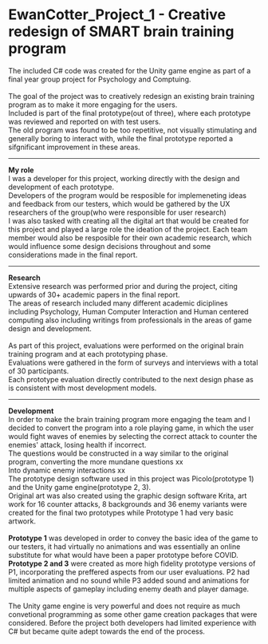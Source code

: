 # EwanCotter_Project_1 - Creative redesign of SMART brain training program

The included C# code was created for the Unity game engine as part of a final year group project for Psychology and Comptuing. 
<br />
<br />The goal of the project was to creatively redesign an existing brain training program as to make it more engaging for the users. 
<br />Included is part of the final prototype(out of three), where each prototype was reviewed and reported on with test users. 
<br />The old program was found to be too repetitive, not visually stimulating and generally boring to interact with,
while the final prototype reported a sifgnificant improvement in these areas. 

-------------
**My role**<br />
I was a developer for this project, working directly with the design and development of each prototype. 
<br />Developers of the program would be resposible for implemeneting ideas and feedback from our testers, which would be gathered by the UX researchers of the group(who were responsible for user research)
<br />I was also tasked with creating all the digital art that would be created for this project and played a large role the ideation of the project.
Each team member would also be resposible for their own academic research, which would influence some design decisions throughout and some considerations made in the final report.


--------------
**Research**
<br />Extensive research was performed prior and during the project, citing upwards of 30+ academic papers in the final report. 
<br />The areas of research included many different academic diciplines including Psychology, Human Computer Interaction and Human centered computing
also including writings from professionals in the areas of game design and development. 
<br />
<br />As part of this project, evaluations were performed on the original brain training program and at each prototyping phase. 
<br />Evaluations were gathered in the form of surveys and interviews with a total of 30 participants. 
<br />Each prototype evaluation directly contributed to the next design phase as is consistent with most development models. 

-------------
**Development**
<br />In order to make the brain training program more engaging the team and I decided to convert the program into a role playing game,
in which the user would fight waves of enemies by selecting the correct attack to counter the enemies' attack, losing health if incorrect.
<br />The questions would be constructed in a way similar to the original program, converting the more mundane questions
xx
<br />Into dynamic enemy interactions
xx
<br />The prototype design software used in this project was Picolo(prototype 1) and the Unity game engine(prototype 2, 3). 
<br />Original art was also created using the graphic design software Krita, art work for 16 counter attacks, 8 backgrounds and 36 enemy variants were created for the final two prototypes while Prototype 1 had very basic artwork. <br />
<br />**Prototype 1** was developed in order to convey the basic idea of the game to our testers, it had virtually no animations and was essentially
an online substitute for what would have been a paper prototype before COVID. 
<br />**Prototype 2 and 3** were created as more high fidelity prototype versions of P1, incorporating the preffered aspects from our user evaluations.
P2 had limited animation and no sound while P3 added sound and animations for multiple aspects of gameplay including enemy death and player damage.<br />
<br />
The Unity game engine is very powerful and does not require as much convetional programming as some other game creation packages that were considered. 
Before the project both developers had limited experience with C# but became quite adept towards the end of the process. 



